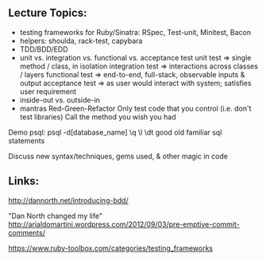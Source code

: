 Lecture Topics:
---------------
- testing frameworks for Ruby/Sinatra: RSpec, Test-unit, Minitest, Bacon
- helpers: shoulda, rack-test, capybara
- TDD/BDD/EDD
- unit vs. integration vs. functional vs. acceptance test
unit test => single method / class, in isolation
integration test => interactions across classes / layers
functional test => end-to-end, full-stack, observable inputs & output
acceptance test => as user would interact with system; satisfies user requirement
- inside-out vs. outside-in
- mantras
Red-Green-Refactor
Only test code that you control (i.e. don't test libraries)
Call the method you wish you had


Demo psql:
psql -d[database_name]
\q
\l
\dt
good old familiar sql statements


Discuss new syntax/techniques, gems used, & other magic in code



Links:
------
http://dannorth.net/introducing-bdd/

"Dan North changed my life"
http://arialdomartini.wordpress.com/2012/09/03/pre-emptive-commit-comments/

https://www.ruby-toolbox.com/categories/testing_frameworks
